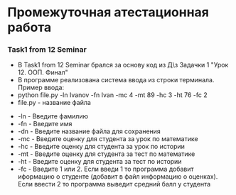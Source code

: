 # Промежуточная атестационная работа
### Task1 from 12 Seminar
- В Task1 from 12 Seminar брался за основу код из Д\з Задачки 1 "Урок 12. ООП. Финал" 
- В программе реализована система ввода из строки терминала. Пример ввода:
- python file.py -ln Ivanov -fn Ivan -mc 4 -mt 89 -hc 3 -ht 76 -fc 2
- file.py - название файла
* -ln - Введите фамилию
* -fn - Введите имя
* -dn - Введите название файла для сохранения
* -mc - Введите оценку для студента за урок по математике
* -hc - Введите оценку для студента за урок по истории
* -mt - Введите оценку для студента за тест по математике
* -ht - Введите оценку для студента за тест по истории
* -fc - Введите 1 или 2. Если введи 1 то программа добавит иформацию о студенте (добавит в файл информацию о оценках). Если ввести 2 то программа выведит средний балл у студента
